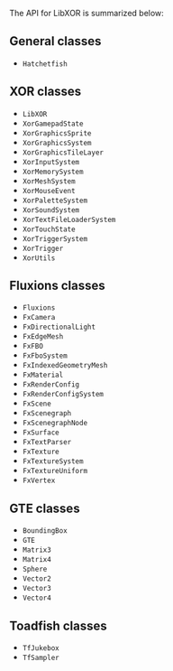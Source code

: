 <!--
 Copyright (c) 2024 Jonathan Metzgar
 
//
// See LICENSE for details.
//
-->

The API for LibXOR is summarized below:

## General classes

* `Hatchetfish`

## XOR classes

* `LibXOR`
* `XorGamepadState`
* `XorGraphicsSprite`
* `XorGraphicsSystem`
* `XorGraphicsTileLayer`
* `XorInputSystem`
* `XorMemorySystem`
* `XorMeshSystem`
* `XorMouseEvent`
* `XorPaletteSystem`
* `XorSoundSystem`
* `XorTextFileLoaderSystem`
* `XorTouchState`
* `XorTriggerSystem`
* `XorTrigger`
* `XorUtils`

## Fluxions classes

* `Fluxions`
* `FxCamera`
* `FxDirectionalLight`
* `FxEdgeMesh`
* `FxFBO`
* `FxFboSystem`
* `FxIndexedGeometryMesh`
* `FxMaterial`
* `FxRenderConfig`
* `FxRenderConfigSystem`
* `FxScene`
* `FxScenegraph`
* `FxScenegraphNode`
* `FxSurface`
* `FxTextParser`
* `FxTexture`
* `FxTextureSystem`
* `FxTextureUniform`
* `FxVertex`

## GTE classes

* `BoundingBox`
* `GTE`
* `Matrix3`
* `Matrix4`
* `Sphere`
* `Vector2`
* `Vector3`
* `Vector4`

## Toadfish classes

* `TfJukebox`
* `TfSampler`
